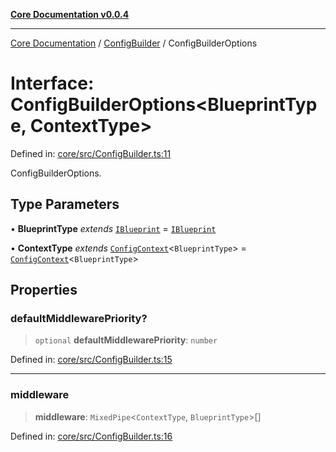 [**Core Documentation v0.0.4**](../../README.md)

***

[Core Documentation](../../modules.md) / [ConfigBuilder](../README.md) / ConfigBuilderOptions

# Interface: ConfigBuilderOptions\<BlueprintType, ContextType\>

Defined in: [core/src/ConfigBuilder.ts:11](https://github.com/stonemjs/core/blob/e4675fc5d1a8e120fdb4d54e226a2496fdda3681/src/ConfigBuilder.ts#L11)

ConfigBuilderOptions.

## Type Parameters

• **BlueprintType** *extends* [`IBlueprint`](../../declarations/type-aliases/IBlueprint.md) = [`IBlueprint`](../../declarations/type-aliases/IBlueprint.md)

• **ContextType** *extends* [`ConfigContext`](../../declarations/interfaces/ConfigContext.md)\<`BlueprintType`\> = [`ConfigContext`](../../declarations/interfaces/ConfigContext.md)\<`BlueprintType`\>

## Properties

### defaultMiddlewarePriority?

> `optional` **defaultMiddlewarePriority**: `number`

Defined in: [core/src/ConfigBuilder.ts:15](https://github.com/stonemjs/core/blob/e4675fc5d1a8e120fdb4d54e226a2496fdda3681/src/ConfigBuilder.ts#L15)

***

### middleware

> **middleware**: `MixedPipe`\<`ContextType`, `BlueprintType`\>[]

Defined in: [core/src/ConfigBuilder.ts:16](https://github.com/stonemjs/core/blob/e4675fc5d1a8e120fdb4d54e226a2496fdda3681/src/ConfigBuilder.ts#L16)
